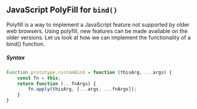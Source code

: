 ## JavaScript PolyFill for ```bind()```
Polyfill is a way to implement a JavaScript feature not supported by older web browsers. Using polyfill, new features can be made available on the older versions. Let us look at how we can implement the functionality of a bind() function.

##### Syntax
```js
Function.prototype.customBind = function (thisArg, ...args) {
    const fn = this;
    return function (...fnArgs) {
        fn.apply(thisArg, [...args, ...fnArgs]);
    }
}
```

